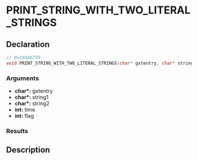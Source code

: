 # PRINT_STRING_WITH_TWO_LITERAL_STRINGS

## Declaration
```cpp
// 0x19486759
void PRINT_STRING_WITH_TWO_LITERAL_STRINGS(char* gxtentry, char* string1, char* string2, int time, int flag);
```

### Arguments
- **char\*:** gxtentry
- **char\*:** string1
- **char\*:** string2
- **int:** time
- **int:** flag

### Results

## Description
